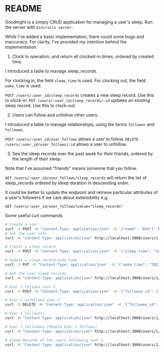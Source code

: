 # README

Goodnight is a simply CRUD application for managing a user's sleep.
Run the server with `bin/rails server`.

While I've added a basic implementation, there could some bugs and inaccuracy. For clarity, I've provided my intention behind the implementation.
1. Clock In operation, and return all clocked-in times, ordered by created time.

I introduced a table to manage sleep_records.

For clocking in, the field `sleep_time` is used.
For clocking out, the field `wake_time` is used.

`POST /users/:user_id/sleep_records` creates a new sleep record. Use this to clock-in.
`PUT /users/:user_id/sleep_records/:id` updates an existing sleep record. Use this to clock-out.

2. Users can follow and unfollow other users.

I introduced a table to manage relationships, using the terms `follower` and `followee`. 

`POST /users/:user_id/user_follows` allows a user to follow.
`DELETE /users/:user_id/user_follows/:id` allows a user to unfollow.

3. See the sleep records over the past week for their friends, ordered by the length of their sleep.

Note that I've assumed "friends" means someone that you follow. 

`GET /users/:user_id/user_follows/sleep_records` will return the list of sleep_records ordered by sleep duration in descending order.

It could be better to update the endpoint and retrieve particular attributes of a user's followers if we care about extensibility e.g. 

`GET /users/:user_id/user_follows?value="sleep_records"`

Some useful curl commands
```bash
# Create a user
curl -X POST -H "Content-Type: application/json" -d '{"name": "Bob"}' http://localhost:3000/users
# Get the user info
curl -H "Content-Type: application/json" http://localhost:3000/users/1

# Create a sleep record
curl -X POST -H "Content-Type: application/json" -d '{"sleep_time": "2023-01-01T00:00:00Z"}' http://localhost:3000/users/1/sleep_records

# Update a sleep record wake time
curl -X PUT -H "Content-Type: application/json" -d '{"wake_time": "2023-01-02T00:00:00Z"}' http://localhost:3000/users/1/sleep_records/1

# Get the user sleep records
curl -H "Content-Type: application/json" http://localhost:3000/users/1/sleep_records

# User 1 follows user 2 
curl -X POST -H "Content-Type: application/json" -d '{"followee_id": 2}' http://localhost:3000/users/1/user_follows

# User 1 unfollows user 2
curl -X DELETE -H "Content-Type: application/json" -d '{"followee_id": 2}' http://localhost:3000/users/1/user_follows

# User 1 followers
curl -H "Content-Type: application/json" http://localhost:3000/users/1/followers

# User 1 followees (People User 1 follows)
curl -H "Content-Type: application/json" http://localhost:3000/users/1/followees

# Sleep Records of the users following user 1
curl -H "Content-Type: application/json" http://localhost:3000/users/1/user_follows/sleep_records

```

